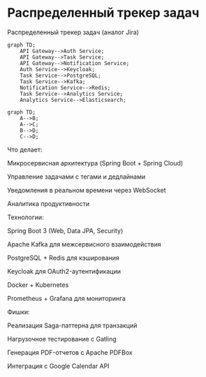 # Распределенный трекер задач
Распределенный трекер задач (аналог Jira)
```mermaid  
graph TD;  
    API Gateway-->Auth Service;  
    API Gateway-->Task Service;  
    API Gateway-->Notification Service;  
    Auth Service-->Keycloak;  
    Task Service-->PostgreSQL;  
    Task Service-->Kafka;  
    Notification Service-->Redis;  
    Task Service-->Analytics Service;  
    Analytics Service-->Elasticsearch;  
``` 

```mermaid
graph TD;
    A-->B;
    A-->C;
    B-->D;
    C-->D;
```

Что делает:

Микросервисная архитектура (Spring Boot + Spring Cloud)

Управление задачами с тегами и дедлайнами

Уведомления в реальном времени через WebSocket

Аналитика продуктивности

Технологии:

Spring Boot 3 (Web, Data JPA, Security)

Apache Kafka для межсервисного взаимодействия

PostgreSQL + Redis для кэширования

Keycloak для OAuth2-аутентификации

Docker + Kubernetes

Prometheus + Grafana для мониторинга

Фишки:

Реализация Saga-паттерна для транзакций

Нагрузочное тестирование с Gatling

Генерация PDF-отчетов с Apache PDFBox

Интеграция с Google Calendar API
